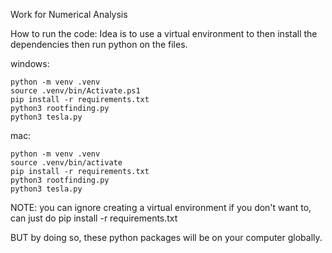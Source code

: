Work for Numerical Analysis

How to run the code:
Idea is to use a virtual environment to then install the dependencies then run python on the files.

windows: 
```
python -m venv .venv
source .venv/bin/Activate.ps1
pip install -r requirements.txt
python3 rootfinding.py
python3 tesla.py
```

mac:
```
python -m venv .venv
source .venv/bin/activate
pip install -r requirements.txt
python3 rootfinding.py
python3 tesla.py
```

NOTE: you can ignore creating a virtual environment if you don't want to, can just do pip install -r requirements.txt

BUT by doing so, these python packages will be on your computer globally.